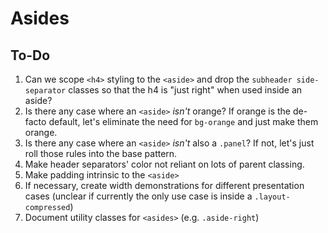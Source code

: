 # Asides

## To-Do

1. Can we scope `<h4>` styling to the `<aside>` and drop the `subheader side-separator` classes so that the h4 is "just right" when used inside an aside?
2. Is there any case where an `<aside>` _isn't_ orange? If orange is the de-facto default, let's eliminate the need for `bg-orange` and just make them orange.
3. Is there any case where an `<aside>` _isn't_ also a `.panel`? If not, let's just roll those rules into the base pattern.
4. Make header separators' color not reliant on lots of parent classing.
5. Make padding intrinsic to the `<aside>`
6. If necessary, create width demonstrations for different presentation cases (unclear if currently the only use case is inside a `.layout-compressed`)
7. Document utility classes for `<asides>` (e.g. `.aside-right`)